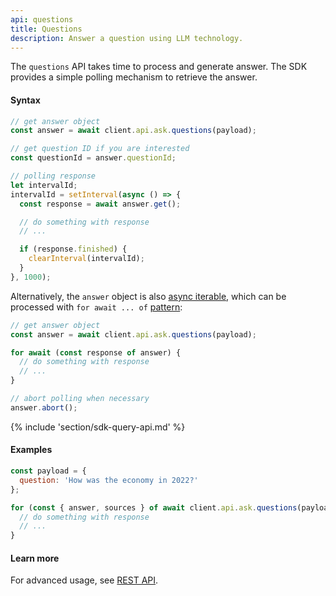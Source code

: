 ```yaml
---
api: questions
title: Questions
description: Answer a question using LLM technology.
---
```


The `questions` API takes time to process and generate answer. The SDK provides a simple polling mechanism to retrieve the answer.

#### Syntax
```js
// get answer object
const answer = await client.api.ask.questions(payload);

// get question ID if you are interested
const questionId = answer.questionId;

// polling response
let intervalId;
intervalId = setInterval(async () => {
  const response = await answer.get();

  // do something with response
  // ...

  if (response.finished) {
    clearInterval(intervalId);
  }
}, 1000);
```

Alternatively, the `answer` object is also [async iterable](https://developer.mozilla.org/en-US/docs/Web/JavaScript/Reference/Iteration_protocols#the_async_iterator_and_async_iterable_protocols), which can be processed with `for await ... of` [pattern](https://developer.mozilla.org/en-US/docs/Web/JavaScript/Reference/Statements/for-await...of):

```js
// get answer object
const answer = await client.api.ask.questions(payload);

for await (const response of answer) {
  // do something with response
  // ...
}

// abort polling when necessary
answer.abort();
```

{% include 'section/sdk-query-api.md' %}

#### Examples
```js
const payload = {
  question: 'How was the economy in 2022?'
};

for (const { answer, sources } of await client.api.ask.questions(payload)) {
  // do something with response
  // ...
}
```

#### Learn more
For advanced usage, see [REST API](https://api.askmiso.com/#tag/Ask-APIs/operation/questions_v1_ask_questions_post).
